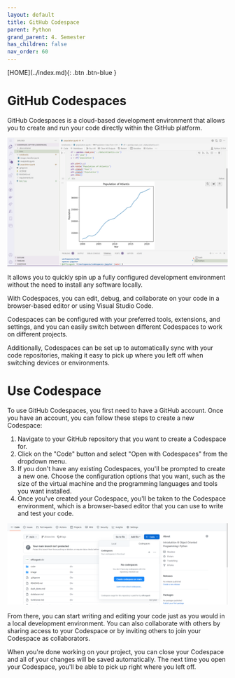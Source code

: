 ```yaml
---
layout: default
title: GitHub Codespace
parent: Python
grand_parent: 4. Semester
has_children: false
nav_order: 60
---
```


<span class="fs-1">
[HOME](../index.md){: .btn .btn-blue }
</span>

# GitHub Codespaces
GitHub Codespaces is a cloud-based development environment that allows you to create and run your code directly within the GitHub platform. 

![](./image/codespace.png)

It allows you to quickly spin up a fully configured development environment without the need to install any software locally. 

With Codespaces, you can edit, debug, and collaborate on your code in a browser-based editor or using Visual Studio Code.

Codespaces can be configured with your preferred tools, extensions, and settings, and you can easily switch between different Codespaces to work on different projects. 

Additionally, Codespaces can be set up to automatically sync with your code repositories, making it easy to pick up where you left off when switching devices or environments.

# Use Codespace
To use GitHub Codespaces, you first need to have a GitHub account. Once you have an account, you can follow these steps to create a new Codespace:

1. Navigate to your GitHub repository that you want to create a Codespace for.
2. Click on the "Code" button and select "Open with Codespaces" from the dropdown menu.
3. If you don't have any existing Codespaces, you'll be prompted to create a new one. Choose the configuration options that you want, such as the size of the virtual machine and the programming languages and tools you want installed.
4. Once you've created your Codespace, you'll be taken to the Codespace environment, which is a browser-based editor that you can use to write and test your code.

![](./image/codespace2.png)

From there, you can start writing and editing your code just as you would in a local development environment. You can also collaborate with others by sharing access to your Codespace or by inviting others to join your Codespace as collaborators.

When you're done working on your project, you can close your Codespace and all of your changes will be saved automatically. The next time you open your Codespace, you'll be able to pick up right where you left off.